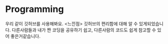 # Programming
우리 같이 깃허브를 사용해봐요.
<느낀점>
깃허브의 편리함에 대해 알 수 있게되었습니다.
다른사람들과 내가 짠 코딩을 공유하기 쉽고, 다른사람의 코드도 쉽게 참고할 수 있어 좋은거같습니다.
